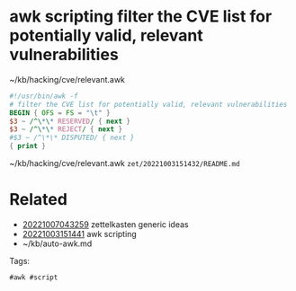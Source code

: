 # awk scripting filter the CVE list for potentially valid, relevant vulnerabilities
~/kb/hacking/cve/relevant.awk
```awk
#!/usr/bin/awk -f
# filter the CVE list for potentially valid, relevant vulnerabilities
BEGIN { OFS = FS = "\t" }
$3 ~ /^\*\* RESERVED/ { next }
$3 ~ /^\*\* REJECT/ { next }
#$3 ~ /^\*\* DISPUTED/ { next }
{ print }
```

~/kb/hacking/cve/relevant.awk
` zet/20221003151432/README.md `

# Related

- [20221007043259](/zet/20221007043259/README.md) zettelkasten generic ideas
- [20221003151441](/zet/20221003151441/README.md) awk scripting
- ~/kb/auto-awk.md

Tags:

    #awk #script 
